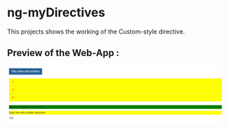 # ng-myDirectives
This projects shows the working of the Custom-style directive.
<h2>Preview of the Web-App :</h2>
<img src="directives.png">
